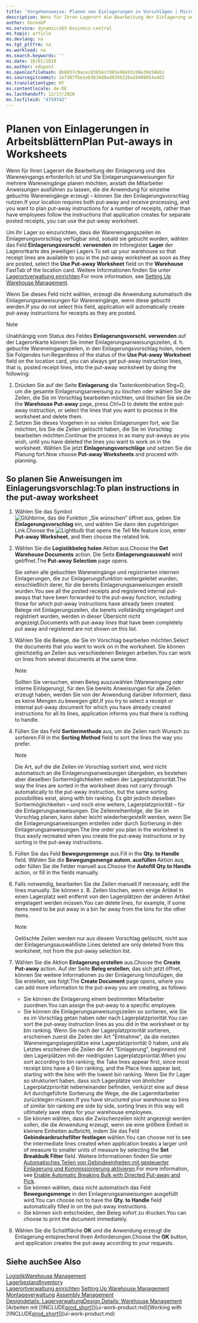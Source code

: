 ```yaml
---
title: 'Vorgehensweise: Planen von Einlagerungen in Vorschlägen | Microsoft Docs'
description: Wenn für Ihren Lagerort die Bearbeitung der Einlagerung und des Wareneingangs erforderlich ist und Sie Einlagerungsanweisungen für mehrere Wareneingänge planen möchten, anstatt die Mitarbeiter Anweisungen ausführen zu lassen, die die Anwendung für einzelne gebuchte Wareneingänge erzeugt – können Sie den Einlagerungsvorschlag nutzen.
author: SorenGP
ms.service: dynamics365-business-central
ms.topic: article
ms.devlang: na
ms.tgt_pltfrm: na
ms.workload: na
ms.search.keywords: ''
ms.date: 10/01/2020
ms.author: edupont
ms.openlocfilehash: 8b6837c9acec83654c7d85e98e93c00e30e50eb1
ms.sourcegitcommit: 2e7307fbe1eb3b34d0ad9356226a19409054a402
ms.translationtype: HT
ms.contentlocale: de-DE
ms.lasthandoff: 12/17/2020
ms.locfileid: "4759742"
---
```

# <a name="plan-put-aways-in-worksheets"></a><span data-ttu-id="4a720-103">Planen von Einlagerungen in Arbeitsblättern</span><span class="sxs-lookup"><span data-stu-id="4a720-103">Plan Put-aways in Worksheets</span></span>
<span data-ttu-id="4a720-104">Wenn für Ihren Lagerort die Bearbeitung der Einlagerung und des Wareneingangs erforderlich ist und Sie Einlagerungsanweisungen für mehrere Wareneingänge planen möchten, anstatt die Mitarbeiter Anweisungen ausführen zu lassen, die die Anwendung für einzelne gebuchte Wareneingänge erzeugt – können Sie den Einlagerungsvorschlag nutzen.</span><span class="sxs-lookup"><span data-stu-id="4a720-104">If your location requires both put-away and receive processing, and you want to plan put-away instructions for a number of receipts, rather than have employees follow the instructions that application creates for separate posted receipts, you can use the put-away worksheet.</span></span>  

<span data-ttu-id="4a720-105">Um Ihr Lager so einzurichten, dass die Wareneingangszeilen im Einlagerungsvorschlag verfügbar sind, sobald sie gebucht wurden, wählen das Feld **Einlagerungsvorschl. verwenden** im Inforegister **Lager** der Lagerortkarte des jeweiligen Lagers.</span><span class="sxs-lookup"><span data-stu-id="4a720-105">To set up your warehouse so that receipt lines are available to you in the put-away worksheet as soon as they are posted, select the **Use Put-away Worksheet** field on the **Warehouse** FastTab of the location card.</span></span> <span data-ttu-id="4a720-106">Weitere Informationen finden Sie unter [Lagerortverwaltung einrichten](warehouse-setup-warehouse.md).</span><span class="sxs-lookup"><span data-stu-id="4a720-106">For more information, see [Setting Up Warehouse Management](warehouse-setup-warehouse.md).</span></span>  

<span data-ttu-id="4a720-107">Wenn Sie dieses Feld nicht wählen, erzeugt die Anwendung automatisch die Einlagerungsanweisungen für Wareneingänge, wenn diese gebucht werden.</span><span class="sxs-lookup"><span data-stu-id="4a720-107">If you do not select this field, application will automatically create put-away instructions for receipts as they are posted.</span></span>  

> [!NOTE]  
>  <span data-ttu-id="4a720-108">Unabhängig vom Status des Feldes **Einlagerungsvorschl. verwenden** auf der Lagerortkarte können Sie immer Einlagerungsanweisungszeilen, d. h. gebuchte Wareneingangszeilen, in den Einlagerungsvorschlag holen, indem Sie Folgendes tun:</span><span class="sxs-lookup"><span data-stu-id="4a720-108">Regardless of the status of the **Use Put-away Worksheet** field on the location card, you can always get put-away instruction lines, that is, posted receipt lines, into the put-away worksheet by doing the following:</span></span>  
>   
>  1.  <span data-ttu-id="4a720-109">Drücken Sie auf der Seite **Einlagerung** die Tastenkombination Strg+D, um die gesamte Einlagerungsanweisung zu löschen oder wählen Sie die Zeilen, die Sie im Vorschlag bearbeiten möchten, und löschen Sie sie.</span><span class="sxs-lookup"><span data-stu-id="4a720-109">On the **Warehouse Put-away** page, press Ctrl+D to delete the entire put-away instruction, or select the lines that you want to process in the worksheet and delete them.</span></span>  
> 2.  <span data-ttu-id="4a720-110">Setzen Sie dieses Vorgehen in so vielen Einlagerungen fort, wie Sie möchten, bis Sie die Zeilen gelöscht haben, die Sie im Vorschlag bearbeiten möchten.</span><span class="sxs-lookup"><span data-stu-id="4a720-110">Continue the process in as many put-aways as you wish, until you have deleted the lines you want to work on in the worksheet.</span></span> <span data-ttu-id="4a720-111">Wählen Sie jetzt **Einlagerungsvorschläge** und setzen Sie die Planung fort.</span><span class="sxs-lookup"><span data-stu-id="4a720-111">Now choose **Put-away Worksheets** and proceed with planning.</span></span>  

## <a name="to-plan-instructions-in-the-put-away-worksheet"></a><span data-ttu-id="4a720-112">So planen Sie Anweisungen im Einlagerungsvorschlag:</span><span class="sxs-lookup"><span data-stu-id="4a720-112">To plan instructions in the put-away worksheet</span></span>  
1.  <span data-ttu-id="4a720-113">Wählen Sie das Symbol ![Glühbirne, das die Funktion „Sie wünschen“ öffnet](media/ui-search/search_small.png "Was möchten Sie tun?") aus, geben Sie **Einlagerungsvorschlag** ein, und wählen Sie dann den zugehörigen Link.</span><span class="sxs-lookup"><span data-stu-id="4a720-113">Choose the ![Lightbulb that opens the Tell Me feature](media/ui-search/search_small.png "Tell me what you want to do") icon, enter **Put-away Worksheet**, and then choose the related link.</span></span>  
2.  <span data-ttu-id="4a720-114">Wählen Sie die **Logistikbeleg holen** Aktion aus.</span><span class="sxs-lookup"><span data-stu-id="4a720-114">Choose the **Get Warehouse Documents** action.</span></span> <span data-ttu-id="4a720-115">Die Seite **Einlagerungsauswahl** wird geöffnet.</span><span class="sxs-lookup"><span data-stu-id="4a720-115">The **Put-away Selection** page opens.</span></span>  

    <span data-ttu-id="4a720-116">Sie sehen alle gebuchten Wareneingänge und registrierten internen Einlagerungen, die zur Einlagerungsfunktion weitergeleitet wurden, einschließlich derer, für die bereits Einlagerungsanweisungen erstellt wurden.</span><span class="sxs-lookup"><span data-stu-id="4a720-116">You see all the posted receipts and registered internal put-aways that have been forwarded to the put-away function, including those for which put-away instructions have already been created.</span></span> <span data-ttu-id="4a720-117">Belege mit Einlagerungszeilen, die bereits vollständig eingelagert und registriert wurden, werden in dieser Übersicht nicht angezeigt.</span><span class="sxs-lookup"><span data-stu-id="4a720-117">Documents with put-away lines that have been completely put away and registered are not shown on this list.</span></span>  

3. <span data-ttu-id="4a720-118">Wählen Sie die Belege, die Sie im Vorschlag bearbeiten möchten.</span><span class="sxs-lookup"><span data-stu-id="4a720-118">Select the documents that you want to work on in the worksheet.</span></span> <span data-ttu-id="4a720-119">Sie können gleichzeitig an Zeilen aus verschiedenen Belegen arbeiten.</span><span class="sxs-lookup"><span data-stu-id="4a720-119">You can work on lines from several documents at the same time.</span></span>  

    > [!NOTE]  
    >  <span data-ttu-id="4a720-120">Sollten Sie versuchen, einen Beleg auszuwählen (Wareneingang oder interne Einlagerung), für den Sie bereits Anweisungen für alle Zeilen erzeugt haben, werden Sie von der Anwendung darüber informiert, dass es keine Mengen zu bewegen gibt.</span><span class="sxs-lookup"><span data-stu-id="4a720-120">If you try to select a receipt or internal put-away document for which you have already created instructions for all its lines, application informs you that there is nothing to handle.</span></span>  

4. <span data-ttu-id="4a720-121">Füllen Sie das Feld **Sortiermethode** aus, um die Zeilen nach Wunsch zu sortieren.</span><span class="sxs-lookup"><span data-stu-id="4a720-121">Fill in the **Sorting Method** field to sort the lines the way you prefer.</span></span>  

    > [!NOTE]  
    >  <span data-ttu-id="4a720-122">Die Art, auf die die Zeilen im Vorschlag sortiert sind, wird nicht automatisch an die Einlagerungsanweisungen übergeben, es bestehen aber dieselben Sortiermöglichkeiten neben der Lagerplatzpriorität.</span><span class="sxs-lookup"><span data-stu-id="4a720-122">The way the lines are sorted in the worksheet does not carry through automatically to the put-away instruction, but the same sorting possibilities exist, along with bin ranking.</span></span> <span data-ttu-id="4a720-123">Es gibt jedoch dieselben Sortiermöglichkeiten – und noch eine weitere, Lagerplatzpriorität – für die Einlagerungsanweisungen. Die Zeilenreihenfolge, die Sie im Vorschlag planen, kann daher leicht wiederhergestellt werden, wenn Sie die Einlagerungsanweisungen erstellen oder durch Sortierung in den Einlagerungsanweisungen.</span><span class="sxs-lookup"><span data-stu-id="4a720-123">The line order you plan in the worksheet is thus easily recreated when you create the put-away instructions or by sorting in the put-away instructions.</span></span>  

5.  <span data-ttu-id="4a720-124">Füllen Sie das Feld **Bewegungsmenge** aus.</span><span class="sxs-lookup"><span data-stu-id="4a720-124">Fill in the **Qty. to Handle** field.</span></span> <span data-ttu-id="4a720-125">Wählen Sie die **Bewegungsmenge autom. ausfüllen** Aktion aus, oder füllen Sie die Felder manuell aus.</span><span class="sxs-lookup"><span data-stu-id="4a720-125">Choose the **Autofill Qty.to Handle** action, or fill in the fields manually.</span></span>  
6.  <span data-ttu-id="4a720-126">Falls notwendig, bearbeiten Sie die Zeilen manuell.</span><span class="sxs-lookup"><span data-stu-id="4a720-126">If necessary, edit the lines manually.</span></span> <span data-ttu-id="4a720-127">Sie können z. B. Zeilen löschen, wenn einige Artikel in einen Lagerplatz weit entfernt von den Lagerplätzen der anderen Artikel eingelagert werden müssen.</span><span class="sxs-lookup"><span data-stu-id="4a720-127">You can delete lines, for example, if some items need to be put away in a bin far away from the bins for the other items.</span></span>  

    > [!NOTE]  
    >  <span data-ttu-id="4a720-128">Gelöschte Zeilen werden nur aus diesem Vorschlag gelöscht, nicht aus der Einlagerungsauswahlliste.</span><span class="sxs-lookup"><span data-stu-id="4a720-128">Lines deleted are only deleted from this worksheet, not from the put-away selection list.</span></span>  

7.  <span data-ttu-id="4a720-129">Wählen Sie die Aktion **Einlagerung erstellen** aus.</span><span class="sxs-lookup"><span data-stu-id="4a720-129">Choose the **Create Put-away** action.</span></span> <span data-ttu-id="4a720-130">Auf der Seite **Beleg erstellen**, das sich jetzt öffnet, können Sie weitere Informationen zu der Einlagerung hinzufügen, die Sie erstellen, wie folgt:</span><span class="sxs-lookup"><span data-stu-id="4a720-130">The **Create Document** page opens, where you can add more information to the put-away you are creating, as follows:</span></span>  

    -   <span data-ttu-id="4a720-131">Sie können die Einlagerung einem bestimmten Mitarbeiter zuordnen.</span><span class="sxs-lookup"><span data-stu-id="4a720-131">You can assign the put-away to a specific employee.</span></span>  
    -   <span data-ttu-id="4a720-132">Sie können die Einlagerungsanweisungszeilen so sortieren, wie Sie es im Vorschlag getan haben oder nach Lagerplatzpriorität.</span><span class="sxs-lookup"><span data-stu-id="4a720-132">You can sort the put-away instruction lines as you did in the worksheet or by bin ranking.</span></span> <span data-ttu-id="4a720-133">Wenn Sie nach der Lagerplatzpriorität sortieren, erscheinen zuerst die Zeilen der Art "Entnahme", da die meisten Wareneingangslagerplätze eine Lagerplatzpriorität 0 haben, und als Letztes erscheinen die Zeilen der Art "Einlagerung", beginnend mit den Lagerplätzen mit der niedrigsten Lagerplatzpriorität.</span><span class="sxs-lookup"><span data-stu-id="4a720-133">When you sort according to bin ranking, the Take lines appear first, since most receipt bins have a 0 bin ranking, and the Place lines appear last, starting with the bins with the lowest bin ranking.</span></span> <span data-ttu-id="4a720-134">Wenn Sie Ihr Lager so strukturiert haben, dass sich Lagerplätze von ähnlicher Lagerplatzpriorität nebeneinander befinden, verkürzt eine auf diese Art durchgeführte Sortierung die Wege, die die Lagermitarbeiter zurücklegen müssen.</span><span class="sxs-lookup"><span data-stu-id="4a720-134">If you have structured your warehouse so bins of similar bin ranking are side by side, sorting lines in this way will ultimately save steps for your warehouse employees.</span></span>  
    -   <span data-ttu-id="4a720-135">Sie können wählen, dass die Zwischenzeilen nicht angezeigt werden sollen, die die Anwendung erzeugt, wenn sie eine größere Einheit in kleinere Einheiten aufbricht, indem Sie das Feld **Gebindeanbruchsfilter festlegen** wählen.</span><span class="sxs-lookup"><span data-stu-id="4a720-135">You can choose not to see the intermediate lines created when application breaks a larger unit of measure to smaller units of measure by selecting the **Set Breakbulk Filter** field.</span></span> <span data-ttu-id="4a720-136">Weitere Informationen finden Sie unter [Automatisches Teilen von Gebindeeinheiten mit gesteuerter Einlagerung und Kommissionierung aktivieren](warehouse-enable-automatic-breaking-bulk-with-directed-put-away-and-pick.md).</span><span class="sxs-lookup"><span data-stu-id="4a720-136">For more information, see [Enable Automatic Breaking Bulk with Directed Put-away and Pick](warehouse-enable-automatic-breaking-bulk-with-directed-put-away-and-pick.md).</span></span>  
    -   <span data-ttu-id="4a720-137">Sie können wählen, dass nicht automatisch das Feld **Bewegungsmenge** in den Einlagerungsanweisungen ausgefüllt wird.</span><span class="sxs-lookup"><span data-stu-id="4a720-137">You can choose not to have the **Qty. to Handle** field automatically filled in on the put-away instructions.</span></span>  
    -   <span data-ttu-id="4a720-138">Sie können sich entscheiden, den Beleg sofort zu drucken.</span><span class="sxs-lookup"><span data-stu-id="4a720-138">You can choose to print the document immediately.</span></span>  

8.  <span data-ttu-id="4a720-139">Wählen Sie die Schaltfläche **OK** und die Anwendung erzeugt die Einlagerung entsprechend Ihren Anforderungen.</span><span class="sxs-lookup"><span data-stu-id="4a720-139">Choose the **OK** button, and application creates the put-away according to your requests.</span></span>  

## <a name="see-also"></a><span data-ttu-id="4a720-140">Siehe auch</span><span class="sxs-lookup"><span data-stu-id="4a720-140">See Also</span></span>  
[<span data-ttu-id="4a720-141">Logistik</span><span class="sxs-lookup"><span data-stu-id="4a720-141">Warehouse Management</span></span>](warehouse-manage-warehouse.md)  
[<span data-ttu-id="4a720-142">Lagerbestand</span><span class="sxs-lookup"><span data-stu-id="4a720-142">Inventory</span></span>](inventory-manage-inventory.md)  
<span data-ttu-id="4a720-143">[Lagerortverwaltung einrichten](warehouse-setup-warehouse.md)   </span><span class="sxs-lookup"><span data-stu-id="4a720-143">[Setting Up Warehouse Management](warehouse-setup-warehouse.md)   </span></span>  
<span data-ttu-id="4a720-144">[Montageverwaltung](assembly-assemble-items.md)  </span><span class="sxs-lookup"><span data-stu-id="4a720-144">[Assembly Management](assembly-assemble-items.md)  </span></span>  
[<span data-ttu-id="4a720-145">Designdetails: Lagerverwaltung</span><span class="sxs-lookup"><span data-stu-id="4a720-145">Design Details: Warehouse Management</span></span>](design-details-warehouse-management.md)  
<span data-ttu-id="4a720-146">[Arbeiten mit [!INCLUDE[prod_short](includes/prod_short.md)]](ui-work-product.md)</span><span class="sxs-lookup"><span data-stu-id="4a720-146">[Working with [!INCLUDE[prod_short](includes/prod_short.md)]](ui-work-product.md)</span></span>
